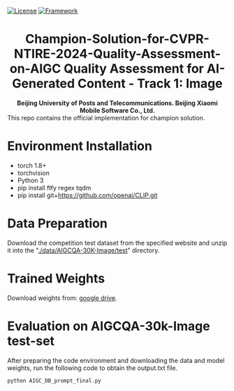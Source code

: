 [![License](https://img.shields.io/badge/License-Apache%202.0-blue.svg)](https://opensource.org/licenses/Apache-2.0)
[![Framework](https://img.shields.io/badge/PyTorch-%23EE4C2C.svg?&logo=PyTorch&logoColor=white)](https://pytorch.org/)

<div align="center">
<h1>
<b>
Champion-Solution-for-CVPR-NTIRE-2024-Quality-Assessment-on-AIGC
Quality Assessment for AI-Generated Content - Track 1: Image
</b>
</h1>
<b>
Beijing University of Posts and Telecommunications.
Beijing Xiaomi Mobile Software Co., Ltd.
</b>
 
</div>
This repo contains the official implementation for champion solution.


# Environment Installation
* torch 1.8+
* torchvision
* Python 3
* pip install ftfy regex tqdm
* pip install git+https://github.com/openai/CLIP.git

# Data Preparation
Download the competition test dataset from the specified website and unzip it into the "<u>./data/AIGCQA-30K-Image/test</u>" directory.

# Trained Weights
 Download weights from: [google drive](https://drive.google.com/drive/folders/11c92mV5wuDuiPyaJzlVVKi2V0Sy1-TCq?usp=drive_link).

# Evaluation on AIGCQA-30k-Image test-set
After preparing the code environment and downloading the data and model weights, run the following code to obtain the output.txt file.
```bash
python AIGC_DB_prompt_final.py
```
